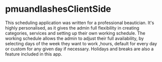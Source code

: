 # pmuandlashesClientSide
This scheduling application was written for a professional beautician. It's highly personalised, as it gives the admin full flexibility in creating categories, services and setting up their own working schedule. The working schedule allows the admin to adjust their full availability, by selecting days of the week they want to work ,hours, default for every day or custom for any given day if necessary. Holidays and breaks are also a feature included in this app.
